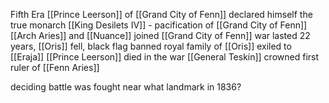 Fifth Era
[[Prince Leerson]] of [[Grand City of Fenn]] declared himself the true monarch
[[King Desilets IV]] - pacification of [[Grand City of Fenn]]
[[Arch Aries]] and [[Nuance]] joined [[Grand City of Fenn]]
war lasted 22 years, [[Oris]] fell, black flag banned
royal family of [[Oris]] exiled to [[Eraja]]
[[Prince Leerson]] died in the war
[[General Teskin]] crowned first ruler of [[Fenn Aries]]

deciding battle was fought near what landmark in 1836?